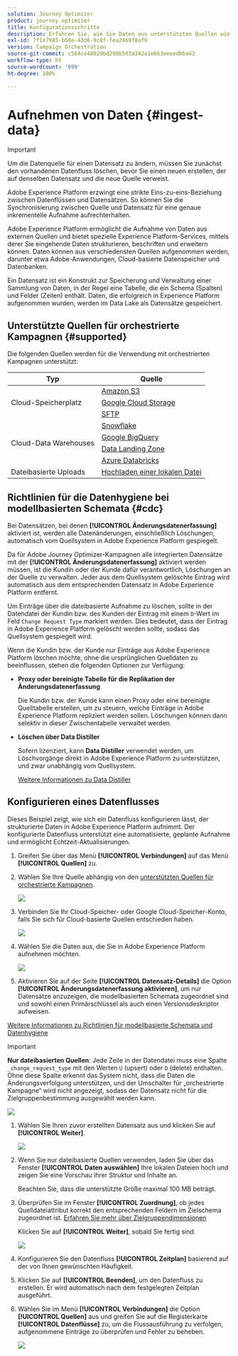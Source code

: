 ```yaml
---
solution: Journey Optimizer
product: journey optimizer
title: Konfigurationsschritte
description: Erfahren Sie, wie Sie Daten aus unterstützten Quellen wie SFTP, Cloud-Speicher oder Datenbanken in Adobe Experience Platform aufnehmen.
exl-id: 7f1e7985-b68e-43d6-9c8f-fea2469f8af9
version: Campaign Orchestration
source-git-commit: c584ce48029bd298b503a342a1e663eeeedbba42
workflow-type: ht
source-wordcount: '699'
ht-degree: 100%

---
```



# Aufnehmen von Daten {#ingest-data}

>[!IMPORTANT]
>
>Um die Datenquelle für einen Datensatz zu ändern, müssen Sie zunächst den vorhandenen Datenfluss löschen, bevor Sie einen neuen erstellen, der auf denselben Datensatz und die neue Quelle verweist.
>
>Adobe Experience Platform erzwingt eine strikte Eins-zu-eins-Beziehung zwischen Datenflüssen und Datensätzen. So können Sie die Synchronisierung zwischen Quelle und Datensatz für eine genaue inkrementelle Aufnahme aufrechterhalten.

Adobe Experience Platform ermöglicht die Aufnahme von Daten aus externen Quellen und bietet spezielle Experience Platform-Services, mittels derer Sie eingehende Daten strukturieren, beschriften und erweitern können. Daten können aus verschiedensten Quellen aufgenommen werden, darunter etwa Adobe-Anwendungen, Cloud-basierte Datenspeicher und Datenbanken.

Ein Datensatz ist ein Konstrukt zur Speicherung und Verwaltung einer Sammlung von Daten, in der Regel eine Tabelle, die ein Schema (Spalten) und Felder (Zeilen) enthält. Daten, die erfolgreich in Experience Platform aufgenommen wurden, werden im Data Lake als Datensätze gespeichert.

## Unterstützte Quellen für orchestrierte Kampagnen {#supported}

Die folgenden Quellen werden für die Verwendung mit orchestrierten Kampagnen unterstützt:

<table>
  <thead>
    <tr>
      <th>Typ</th>
      <th>Quelle</th>
    </tr>
  </thead>
  <tbody>
    <tr>
      <td rowspan="3">Cloud-Speicherplatz</td>
      <td><a href="https://experienceleague.adobe.com/de/docs/experience-platform/sources/ui-tutorials/create/cloud-storage/s3">Amazon S3</a></td>
    </tr>
    <tr>
      <td><a href="https://experienceleague.adobe.com/de/docs/experience-platform/sources/ui-tutorials/create/cloud-storage/google-cloud-storage">Google Cloud Storage</a></td>
    </tr>
    <tr>
      <td><a href="https://experienceleague.adobe.com/de/docs/experience-platform/sources/ui-tutorials/create/cloud-storage/sftp">SFTP</a></td>
    </tr>
      <td rowspan="4">Cloud-Data Warehouses</td>
      <td><a href="https://experienceleague.adobe.com/de/docs/experience-platform/sources/ui-tutorials/create/databases/snowflake">Snowflake</a></td>
    </tr>
    <tr>
      <td><a href="https://experienceleague.adobe.com/de/docs/experience-platform/sources/ui-tutorials/create/databases/bigquery">Google BigQuery</a></td>
    </tr>
    <tr>
      <td><a href="https://experienceleague.adobe.com/de/docs/experience-platform/sources/ui-tutorials/create/cloud-storage/data-landing-zone">Data Landing Zone<a></td>
    </tr>
    <tr>
      <td><a href="https://experienceleague.adobe.com/de/docs/experience-platform/sources/ui-tutorials/create/databases/databricks">Azure Databricks</a></td>
    </tr>
    <tr>
      <td rowspan="3">Dateibasierte Uploads</td>
      <td><a href="https://experienceleague.adobe.com/de/docs/experience-platform/sources/ui-tutorials/create/local-system/local-file-upload">Hochladen einer lokalen Datei<a></td>
    </tr>

</tbody>
</table>

## Richtlinien für die Datenhygiene bei modellbasierten Schemata {#cdc}

Bei Datensätzen, bei denen **[!UICONTROL Änderungsdatenerfassung]** aktiviert ist, werden alle Datenänderungen, einschließlich Löschungen, automatisch vom Quellsystem in Adobe Experience Platform gespiegelt.

Da für Adobe Journey Optimizer-Kampagnen alle integrierten Datensätze mit der **[!UICONTROL Änderungsdatenerfassung]** aktiviert werden müssen, ist die Kundin oder der Kunde dafür verantwortlich, Löschungen an der Quelle zu verwalten. Jeder aus dem Quellsystem gelöschte Eintrag wird automatisch aus dem entsprechenden Datensatz in Adobe Experience Platform entfernt.

Um Einträge über die dateibasierte Aufnahme zu löschen, sollte in der Datendatei der Kundin bzw. des Kunden der Eintrag mit einem `D`-Wert im Feld `Change Request Type` markiert werden. Dies bedeutet, dass der Eintrag in Adobe Experience Platform gelöscht werden sollte, sodass das Quellsystem gespiegelt wird.

Wenn die Kundin bzw. der Kunde nur Einträge aus Adobe Experience Platform löschen möchte, ohne die ursprünglichen Quelldaten zu beeinflussen, stehen die folgenden Optionen zur Verfügung:

* **Proxy oder bereinigte Tabelle für die Replikation der Änderungsdatenerfassung**

  Die Kundin bzw. der Kunde kann einen Proxy oder eine bereinigte Quelltabelle erstellen, um zu steuern, welche Einträge in Adobe Experience Platform repliziert werden sollen. Löschungen können dann selektiv in dieser Zwischentabelle verwaltet werden.

* **Löschen über Data Distiller**

  Sofern lizenziert, kann **Data Distiller** verwendet werden, um Löschvorgänge direkt in Adobe Experience Platform zu unterstützen, und zwar unabhängig vom Quellsystem.

  [Weitere Informationen zu Data Distiller](https://experienceleague.adobe.com/de/docs/experience-platform/query/data-distiller/overview)

## Konfigurieren eines Datenflusses

Dieses Beispiel zeigt, wie sich ein Datenfluss konfigurieren lässt, der strukturierte Daten in Adobe Experience Platform aufnimmt. Der konfigurierte Datenfluss unterstützt eine automatisierte, geplante Aufnahme und ermöglicht Echtzeit-Aktualisierungen.

1. Greifen Sie über das Menü **[!UICONTROL Verbindungen]** auf das Menü **[!UICONTROL Quellen]** zu.

1. Wählen Sie Ihre Quelle abhängig von den [unterstützten Quellen für orchestrierte Kampagnen](#supported).

   ![](assets/admin_sources_1.png)

1. Verbinden Sie Ihr Cloud-Speicher- oder Google Cloud-Speicher-Konto, falls Sie sich für Cloud-basierte Quellen entschieden haben.

   ![](assets/admin_sources_2.png)

1. Wählen Sie die Daten aus, die Sie in Adobe Experience Platform aufnehmen möchten.

   ![](assets/S3_config_1.png)

1. Aktivieren Sie auf der Seite **[!UICONTROL Datensatz-Details]** die Option **[!UICONTROL Änderungsdatenerfassung aktivieren]**, um nur Datensätze anzuzeigen, die modellbasierten Schemata zugeordnet sind und sowohl einen Primärschlüssel als auch einen Versionsdeskriptor aufweisen.

[Weitere Informationen zu Richtlinien für modellbasierte Schemata und Datenhygiene](#cdc)

   >[!IMPORTANT]
   >
   > **Nur dateibasierten Quellen**: Jede Zeile in der Datendatei muss eine Spalte `_change_request_type` mit den Werten `U` (upsert) oder `D` (delete) enthalten. Ohne diese Spalte erkennt das System nicht, dass die Daten die Änderungsverfolgung unterstützen, und der Umschalter für „orchestrierte Kampagne“ wird nicht angezeigt, sodass der Datensatz nicht für die Zielgruppenbestimmung ausgewählt werden kann.

   ![](assets/S3_config_6.png)

1. Wählen Sie Ihren zuvor erstellten Datensatz aus und klicken Sie auf **[!UICONTROL Weiter]**.

   ![](assets/S3_config_3.png)

1. Wenn Sie nur dateibasierte Quellen verwenden, laden Sie über das Fenster **[!UICONTROL Daten auswählen]** Ihre lokalen Dateien hoch und zeigen Sie eine Vorschau ihrer Struktur und Inhalte an.

   Beachten Sie, dass die unterstützte Größe maximal 100 MB beträgt.

1. Überprüfen Sie im Fenster **[!UICONTROL Zuordnung]**, ob jedes Quelldateiattribut korrekt den entsprechenden Feldern im Zielschema zugeordnet ist. [Erfahren Sie mehr über Zielgruppendimensionen](target-dimension.md)

   Klicken Sie auf **[!UICONTROL Weiter]**, sobald Sie fertig sind.

   ![](assets/S3_config_4.png)

1. Konfigurieren Sie den Datenfluss **[!UICONTROL Zeitplan]** basierend auf der von Ihnen gewünschten Häufigkeit.

1. Klicken Sie auf **[!UICONTROL Beenden]**, um den Datenfluss zu erstellen. Er wird automatisch nach dem festgelegten Zeitplan ausgeführt.

1. Wählen Sie im Menü **[!UICONTROL Verbindungen]** die Option **[!UICONTROL Quellen]** aus und greifen Sie auf die Registerkarte **[!UICONTROL Datenflüsse]** zu, um die Flussausführung zu verfolgen, aufgenommene Einträge zu überprüfen und Fehler zu beheben.

   ![](assets/S3_config_5.png)


